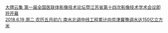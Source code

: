   
[大牌云集 第一届全国医联体影像技术论坛暨江苏省第十四次影像技术学术会议即将开幕](http://www.dianyue.me/archives/982/8f6ypvilgv11gyk6/)  
[2018.6.19 周二 农历五月初六 南水北调中线工程累计向京津冀豫调水达150亿立方米](http://www.dianyue.me/archives/705/zsrsybmhbbvw12gx/)